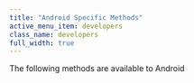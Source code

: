 ```yaml
---
title: "Android Specific Methods"
active_menu_item: developers
class_name: developers
full_width: true
---
```


The following methods are available to Android


